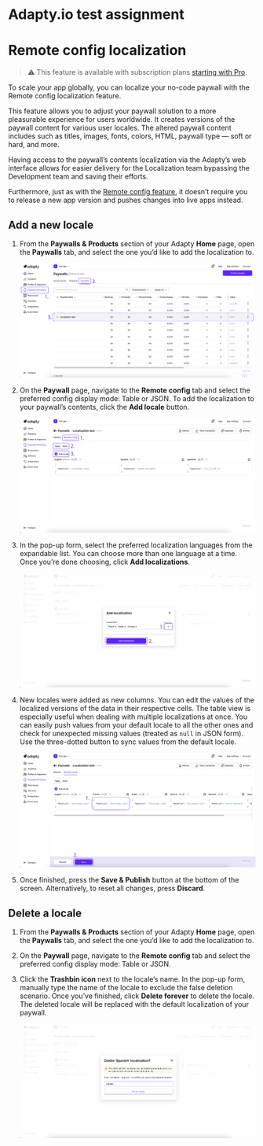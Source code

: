 # Adapty.io test assignment

# Remote config localization

> ⚠️ This feature is available with subscription plans [starting with Pro](https://adapty.io/pricing/).

To scale your app globally, you can localize your no-code paywall with the Remote config localization feature.

This feature allows you to adjust your paywall solution to a more pleasurable experience for users worldwide. It creates versions of the paywall content for various user locales. The altered paywall content includes such as titles, images, fonts, colors, HTML, paywall type — soft or hard, and more.

Having access to the paywall’s contents localization via the Adapty’s web interface allows for easier delivery for the Localization team bypassing the Development team and saving their efforts.

Furthermore, just as with the [Remote config feature](https://docs.adapty.io/docs/paywalls#paywall-remote-config), it doesn’t require you to release a new app version and pushes changes into live apps instead.

## Add a new locale

1. From the **Paywalls & Products** section of your Adapty **Home** page, open the **Paywalls** tab, and select the one you’d like to add the localization to.
    
    ![image.png](Adapty%20io%20test%20assignment%205314510d4e81481c97829ab93622f53a/image.png)
    
2. On the **Paywall** page, navigate to the **Remote config** tab and select the preferred config display mode: Table or JSON. To add the localization to your paywall’s contents, click the **Add locale** button.
    
    ![image (1).png](Adapty%20io%20test%20assignment%205314510d4e81481c97829ab93622f53a/image_(1).png)
    
3. In the pop-up form, select the preferred localization languages from the expandable list. You can choose more than one language at a time. Once you’re done choosing, click **Add localizations**.
    
    ![image (2).png](Adapty%20io%20test%20assignment%205314510d4e81481c97829ab93622f53a/image_(2).png)
    
4. New locales were added as new columns. You can edit the values of the localized versions of the data in their respective cells. The table view is especially useful when dealing with multiple localizations at once. You can easily push values from your default locale to all the other ones and check for unexpected missing values (treated as `null` in JSON form). Use the three-dotted button to sync values from the default locale.
    
    ![image (3).png](Adapty%20io%20test%20assignment%205314510d4e81481c97829ab93622f53a/image_(3).png)
    
5. Once finished, press the **Save & Publish** button at the bottom of the screen. Alternatively, to reset all changes, press **Discard**.

## Delete a locale

1. From the **Paywalls & Products** section of your Adapty **Home** page, open the **Paywalls** tab, and select the one you’d like to add the localization to.
2. On the **Paywall** page, navigate to the **Remote config** tab and select the preferred config display mode: Table or JSON.
3. Click the **Trashbin icon** next to the locale’s name. In the pop-up form, manually type the name of the locale to exclude the false deletion scenario. Once you’ve finished, click **Delete forever** to delete the locale. The deleted locale will be replaced with the default localization of your paywall.
    
    ![delete.png](Adapty%20io%20test%20assignment%205314510d4e81481c97829ab93622f53a/delete.png)
